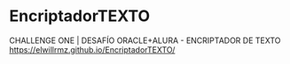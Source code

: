 # EncriptadorTEXTO
CHALLENGE ONE | DESAFÍO ORACLE+ALURA - ENCRIPTADOR DE TEXTO
https://elwillrmz.github.io/EncriptadorTEXTO/
